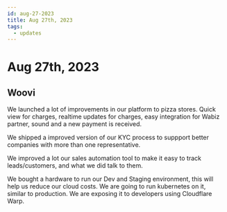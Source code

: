 ```yaml
---
id: aug-27-2023
title: Aug 27th, 2023
tags:
  - updates
---
```


# Aug 27th, 2023

## Woovi

We launched a lot of improvements in our platform to pizza stores.
Quick view for charges, realtime updates for charges, easy integration for Wabiz partner, sound and a new payment is received.

We shipped a improved version of our KYC process to suppport better companies with more than one
representative.

We improved a lot our sales automation tool to make it easy to track leads/customers, and
what we did talk to them.

We bought a hardware to run our Dev and Staging environment, this will help us reduce our cloud costs.
We are going to run kubernetes on it, similar to production.
We are exposing it to developers using Cloudflare Warp.
